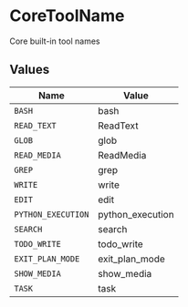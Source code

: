 # CoreToolName

Core built-in tool names


## Values

| Name               | Value              |
| ------------------ | ------------------ |
| `BASH`             | bash               |
| `READ_TEXT`        | ReadText           |
| `GLOB`             | glob               |
| `READ_MEDIA`       | ReadMedia          |
| `GREP`             | grep               |
| `WRITE`            | write              |
| `EDIT`             | edit               |
| `PYTHON_EXECUTION` | python_execution   |
| `SEARCH`           | search             |
| `TODO_WRITE`       | todo_write         |
| `EXIT_PLAN_MODE`   | exit_plan_mode     |
| `SHOW_MEDIA`       | show_media         |
| `TASK`             | task               |
